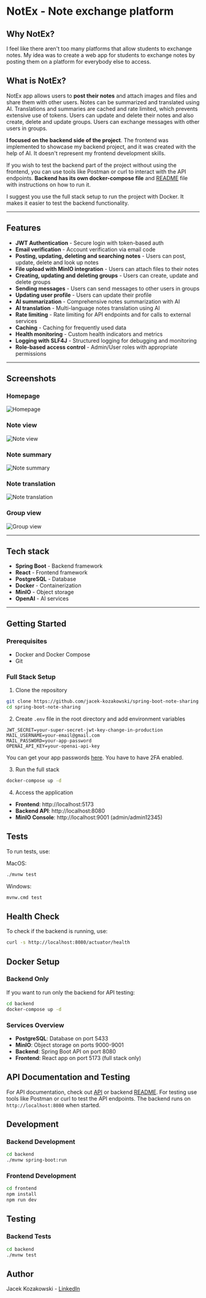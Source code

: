 # NotEx - Note exchange platform

## Why NotEx?

I feel like there aren't too many platforms that allow students to exchange notes.
My idea was to create a web app for students to exchange notes
by posting them on a platform for everybody else to access.

## What is NotEx?
NotEx app allows users to **post their notes** and attach images and files and share them with other users.
Notes can be summarized and translated using AI.
Translations and summaries are cached and rate limited, which prevents extensive use of tokens.
Users can update and delete their notes and also create, delete and update groups. 
Users can exchange messages with other users in groups. 

**I focused on the backend side of the project**.
The frontend was implemented to showcase my backend project, and it was created with the help of AI.
It doesn't represent my frontend development skills.

If you wish to test the backend part of the project without using the frontend, you can use tools like Postman or curl to interact with the API endpoints.
**Backend has its own docker-compose file** and [README](backend/README.md) file with instructions on how to run it.

I suggest you use the full stack setup to run the project with Docker. It makes it easier to test the backend functionality.

---

## Features

- **JWT Authentication** - Secure login with token-based auth
- **Email verification** - Account verification via email code
- **Posting, updating, deleting and searching notes** - Users can post, update, delete and look up notes
- **File upload with MinIO integration** - Users can attach files to their notes
- **Creating, updating and deleting groups** - Users can create, update and delete groups
- **Sending messages** - Users can send messages to other users in groups
- **Updating user profile** - Users can update their profile
- **AI summarization** - Comprehensive notes summarization with AI 
- **AI translation** - Multi-language notes translation using AI
- **Rate limiting** - Rate limiting for API endpoints and for calls to external services
- **Caching** - Caching for frequently used data
- **Health monitoring** - Custom health indicators and metrics
- **Logging with SLF4J** - Structured logging for debugging and monitoring
- **Role-based access control** - Admin/User roles with appropriate permissions
---

## Screenshots
### Homepage
![Homepage](docs/homepage.png)

### Note view
![Note view](docs/noteview.png)

### Note summary
![Note summary](docs/notesummary.png)

### Note translation
![Note translation](docs/notetranslation.png)

### Group view
![Group view](docs/groupview.png)

---
## Tech stack

- **Spring Boot** - Backend framework
- **React** - Frontend framework
- **PostgreSQL** - Database
- **Docker** - Containerization
- **MinIO** - Object storage
- **OpenAI** - AI services
---
## Getting Started

### Prerequisites
- Docker and Docker Compose
- Git

### Full Stack Setup
1. Clone the repository
```bash
git clone https://github.com/jacek-kozakowski/spring-boot-note-sharing.git
cd spring-boot-note-sharing
```

2. Create `.env` file in the root directory and add environment variables
```dotenv
JWT_SECRET=your-super-secret-jwt-key-change-in-production
MAIL_USERNAME=your-email@gmail.com
MAIL_PASSWORD=your-app-password
OPENAI_API_KEY=your-openai-api-key
```

You can get your app passwords [here](https://myaccount.google.com/apppasswords). You have to have 2FA enabled.

3. Run the full stack
```bash
docker-compose up -d
```

4. Access the application
- **Frontend**: http://localhost:5173
- **Backend API**: http://localhost:8080
- **MinIO Console**: http://localhost:9001 (admin/admin12345)

## Tests
To run tests, use:

MacOS:
```bash
./mvnw test
```

Windows:
```bash
mvnw.cmd test
```

## Health Check
To check if the backend is running, use:
```bash
curl -s http://localhost:8080/actuator/health
```

## Docker Setup

### Backend Only
If you want to run only the backend for API testing:

```bash
cd backend
docker-compose up -d
```


### Services Overview
- **PostgreSQL**: Database on port 5433
- **MinIO**: Object storage on ports 9000-9001
- **Backend**: Spring Boot API on port 8080
- **Frontend**: React app on port 5173 (full stack only)

## API Documentation and Testing

For API documentation, check out [API](API.md) or backend [README](backend/README.md).
For testing use tools like Postman or curl to test the API endpoints. The backend runs on `http://localhost:8080` when started.

## Development

### Backend Development
```bash
cd backend
./mvnw spring-boot:run
```

### Frontend Development
```bash
cd frontend
npm install
npm run dev
```

## Testing

### Backend Tests
```bash
cd backend
./mvnw test
```


## Author
Jacek Kozakowski - [LinkedIn](https://www.linkedin.com/in/jacek-kozakowski/)

